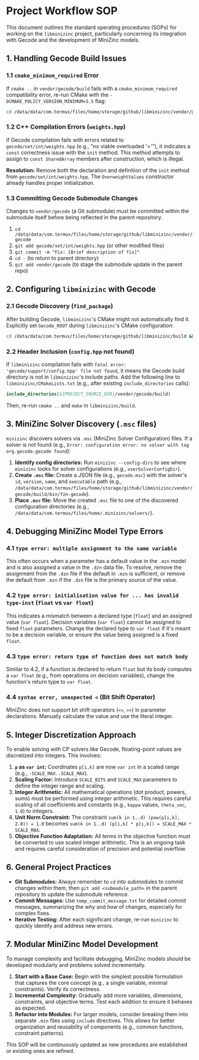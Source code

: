# Project Workflow SOP

This document outlines the standard operating procedures (SOPs) for working on the `libminizinc` project, particularly concerning its integration with Gecode and the development of MiniZinc models.

## 1. Handling Gecode Build Issues

### 1.1 `cmake_minimum_required` Error
If `cmake ..` in `vendor/gecode/build` fails with a `cmake_minimum_required` compatibility error, re-run CMake with the `-DCMAKE_POLICY_VERSION_MINIMUM=3.5` flag:
```bash
cd /data/data/com.termux/files/home/storage/github/libminizinc/vendor/gecode/build && cmake .. -DCMAKE_POLICY_VERSION_MINIMUM=3.5
```

### 1.2 C++ Compilation Errors (`weights.hpp`)
If Gecode compilation fails with errors related to `gecode/set/int/weights.hpp` (e.g., "no viable overloaded '='"), it indicates a `const` correctness issue with the `init` method. This method attempts to assign to `const SharedArray` members after construction, which is illegal.

**Resolution:** Remove both the declaration and definition of the `init` method from `gecode/set/int/weights.hpp`. The `OverweightValues` constructor already handles proper initialization.

### 1.3 Committing Gecode Submodule Changes
Changes to `vendor/gecode` (a Git submodule) must be committed within the submodule itself before being reflected in the parent repository.
1.  `cd /data/data/com.termux/files/home/storage/github/libminizinc/vendor/gecode`
2.  `git add gecode/set/int/weights.hpp` (or other modified files)
3.  `git commit -m "Fix: [Brief description of fix]"`
4.  `cd -` (to return to parent directory)
5.  `git add vendor/gecode` (to stage the submodule update in the parent repo)

## 2. Configuring `libminizinc` with Gecode

### 2.1 Gecode Discovery (`find_package`)
After building Gecode, `libminizinc`'s CMake might not automatically find it. Explicitly set `Gecode_ROOT` during `libminizinc`'s CMake configuration:
```bash
cd /data/data/com.termux/files/home/storage/github/libminizinc/build && cmake .. -DGecode_ROOT=/data/data/com.termux/files/home/storage/github/libminizinc/vendor/gecode/build
```

### 2.2 Header Inclusion (`config.hpp` not found)
If `libminizinc` compilation fails with `fatal error: 'gecode/support/config.hpp' file not found`, it means the Gecode build directory is not in `libminizinc`'s include paths. Add the following line to `libminizinc/CMakeLists.txt` (e.g., after existing `include_directories` calls):
```cmake
include_directories(${PROJECT_SOURCE_DIR}/vendor/gecode/build)
```
Then, re-run `cmake ..` and `make` in `libminizinc/build`.

## 3. MiniZinc Solver Discovery (`.msc` files)

`minizinc` discovers solvers via `.msc` (MiniZinc Solver Configuration) files. If a solver is not found (e.g., `Error: configuration error: no solver with tag org.gecode.gecode found`):
1.  **Identify config directories:** Run `minizinc --config-dirs` to see where `minizinc` looks for solver configurations (e.g., `userSolverConfigDir`).
2.  **Create `.msc` file:** Create a JSON file (e.g., `gecode.msc`) with the solver's `id`, `version`, `name`, and `executable` path (e.g., `/data/data/com.termux/files/home/storage/github/libminizinc/vendor/gecode/build/bin/fzn-gecode`).
3.  **Place `.msc` file:** Move the created `.msc` file to one of the discovered configuration directories (e.g., `/data/data/com.termux/files/home/.minizinc/solvers/`).

## 4. Debugging MiniZinc Model Type Errors

### 4.1 `type error: multiple assignment to the same variable`
This often occurs when a parameter has a default value in the `.mzn` model and is also assigned a value in the `.dzn` data file. To resolve, remove the assignment from the `.dzn` file if the default in `.mzn` is sufficient, or remove the default from `.mzn` if the `.dzn` file is the primary source of the value.

### 4.2 `type error: initialisation value for ... has invalid type-inst` (`float` vs `var float`)
This indicates a mismatch between a declared type (`float`) and an assigned value (`var float`). Decision variables (`var float`) cannot be assigned to fixed `float` parameters. Change the declared type to `var float` if it's meant to be a decision variable, or ensure the value being assigned is a fixed `float`.

### 4.3 `type error: return type of function does not match body`
Similar to 4.2, if a function is declared to return `float` but its body computes a `var float` (e.g., from operations on decision variables), change the function's return type to `var float`.

### 4.4 `syntax error, unexpected <` (Bit Shift Operator)
MiniZinc does not support bit shift operators (`<<`, `>>`) in parameter declarations. Manually calculate the value and use the literal integer.

## 5. Integer Discretization Approach

To enable solving with CP solvers like Gecode, floating-point values are discretized into integers. This involves:
1.  **`p` as `var int`:** Coordinates `p[i,k]` are now `var int` in a scaled range (e.g., `-SCALE_MAX..SCALE_MAX`).
2.  **Scaling Factor:** Introduce `SCALE_BITS` and `SCALE_MAX` parameters to define the integer range and scaling.
3.  **Integer Arithmetic:** All mathematical operations (dot product, powers, sums) must be performed using integer arithmetic. This requires careful scaling of all coefficients and constants (e.g., `kappa` values, `theta_vec`, `1.0`) to integers.
4.  **Unit Norm Constraint:** The constraint `sum(k in 1..d) (pow(p[i,k], 2.0)) = 1.0` becomes `sum(k in 1..d) (p[i,k] * p[i,k]) = SCALE_MAX * SCALE_MAX`.
5.  **Objective Function Adaptation:** All terms in the objective function must be converted to use scaled integer arithmetic. This is an ongoing task and requires careful consideration of precision and potential overflow.

## 6. General Project Practices

*   **Git Submodules:** Always remember to `cd` into submodules to commit changes within them, then `git add <submodule_path>` in the parent repository to update the submodule reference.
*   **Commit Messages:** Use `temp_commit_message.txt` for detailed commit messages, summarizing the *why* and *how* of changes, especially for complex fixes.
*   **Iterative Testing:** After each significant change, re-run `minizinc` to quickly identify and address new errors.

## 7. Modular MiniZinc Model Development

To manage complexity and facilitate debugging, MiniZinc models should be developed modularly and problems solved incrementally.

1.  **Start with a Base Case:** Begin with the simplest possible formulation that captures the core concept (e.g., a single variable, minimal constraints). Verify its correctness.
2.  **Incremental Complexity:** Gradually add more variables, dimensions, constraints, and objective terms. Test each addition to ensure it behaves as expected.
3.  **Refactor into Modules:** For larger models, consider breaking them into separate `.mzn` files using `include` directives. This allows for better organization and reusability of components (e.g., common functions, constraint patterns).

This SOP will be continuously updated as new procedures are established or existing ones are refined.